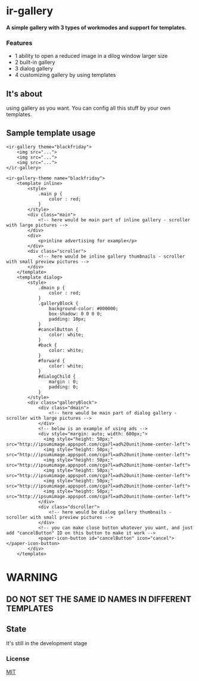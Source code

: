 # ir-gallery

**A simple gallery with 3 types of workmodes and support for templates.**

### Features

- 1 ability to open a reduced image in a dilog window larger size
- 2 built-in gallery
- 3 dialog gallery
- 4 customizing gallery by using templates

## It's about

using gallery as you want. You can config all this stuff by your own templates.

## Sample template usage

	<ir-gallery theme="blackfriday">
		<img src="...">
		<img src="...">
		<img src="...">
	</ir-gallery>

	<ir-gallery-theme name="blackfriday"> 
		<template inline> 
		    <style>
		    	.main p {
		    	 	color : red; 
		    	}
		    </style> 
		    <div class="main">
		    	<!-- here would be main part of inline gallery - scroller with large pictures -->
		    </div> 
		    <div>
		    	<p>inline advertising for example</p>
		    </div> 
		    <div class="scroller">
		    	<!-- here would be inline gallery thumbnails - scroller with small preview pictures -->
		    </div> 
	    </template> 
	    <template dialog> 
		    <style>
		    	.dmain p {
	    			color : red; 
	    		} 
	    		.galleryBlock { 
	    			background-color: #000000;
	    			box-shadow: 0 0 0 0; 
	    			padding: 10px;
    			}
		    	#cancelButton {
	    	 		color: white; 
	    	 	} 
		    	#back { 
		    	 	color: white; 
	    	 	}
	    	 	#forward { 
	    	 	 	color: white; 
	    	 	}
		    	#dialogChild {
		    		margin : 0;
		    		padding: 0; 
		    	}
		    </style> 
		    <div class="galleryBlock"> 
			    <div class="dmain">
			    	<!-- here would be main part of dialog gallery - scroller with large pictures -->
			    </div>
			    <!-- below is an example of using ads --> 
			    <div style="margin: auto; width: 600px;">
			      <img style="height: 50px;" src="http://ipsumimage.appspot.com/cga?l=ad%20unit|home-center-left">
			      <img style="height: 50px;" src="http://ipsumimage.appspot.com/cga?l=ad%20unit|home-center-left">
			      <img style="height: 50px;" src="http://ipsumimage.appspot.com/cga?l=ad%20unit|home-center-left">
			      <img style="height: 50px;" src="http://ipsumimage.appspot.com/cga?l=ad%20unit|home-center-left">
			      <img style="height: 50px;" src="http://ipsumimage.appspot.com/cga?l=ad%20unit|home-center-left">
			      <img style="height: 50px;" src="http://ipsumimage.appspot.com/cga?l=ad%20unit|home-center-left">
			    </div> 
			    <div class="dscroller">
			    	<!-- here would be dialog gallery thumbnails - scroller with small preview pictures -->
			    </div>
		    	<!-- you can make close button whatever you want, and just add "cancelButton" ID on this button to make it work --> 
			    <paper-icon-button id="cancelButton" icon="cancel"></paper-icon-button> 
		    </div> 
	    </template>
  </ir-gallery-theme>

# WARNING
## DO NOT SET THE SAME ID NAMES IN DIFFERENT TEMPLATES

## State

It's still in the development stage

### License
[MIT](http://opensource.org/licenses/MIT) 